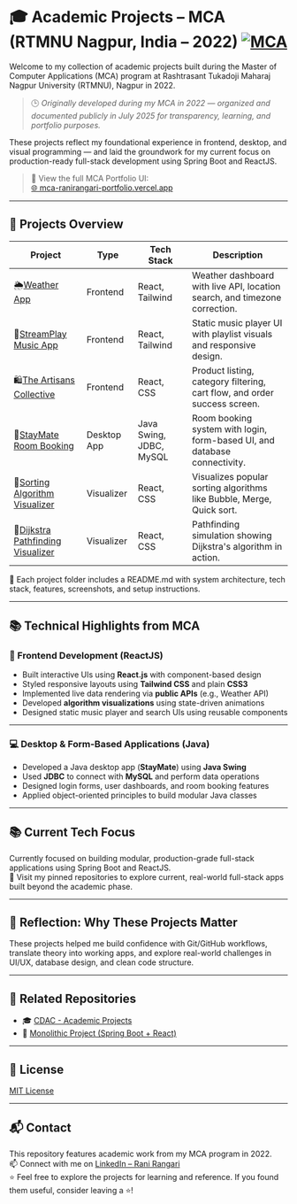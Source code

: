 # 🎓 Academic Projects – MCA (RTMNU Nagpur, India – 2022) [![MCA](https://img.shields.io/badge/MCA_(2022)-RTMNU_Nagpur,_India-blueviolet)](https://nagpuruniversity.ac.in/)

Welcome to my collection of academic projects built during the Master of Computer Applications (MCA) program at Rashtrasant Tukadoji Maharaj Nagpur University (RTMNU), Nagpur in 2022.  
> 🕒 _Originally developed during my MCA in 2022 — organized and documented publicly in July 2025 for transparency, learning, and portfolio purposes._

These projects reflect my foundational experience in frontend, desktop, and visual programming — and laid the groundwork for my current focus on production-ready full-stack development using Spring Boot and ReactJS.

> 📌 View the full MCA Portfolio UI:  
> [🌐 mca-ranirangari-portfolio.vercel.app](https://mca-ranirangari-portfolio.vercel.app/)

---

## 📁 Projects Overview

| Project | Type | Tech Stack | Description |
|--------|------|------------|-------------|
| 🌦️[Weather App](./weather-app/) | Frontend | React, Tailwind | Weather dashboard with live API, location search, and timezone correction. |
| 🎵[StreamPlay Music App](./streamplay) | Frontend | React, Tailwind | Static music player UI with playlist visuals and responsive design. |
| 🛍️[The Artisans Collective](./artisans-collectives) | Frontend | React, CSS | Product listing, category filtering, cart flow, and order success screen.|
| 🏨[StayMate Room Booking](./staymate-java-swing) | Desktop App | Java Swing, JDBC, MySQL | Room booking system with login, form-based UI, and database connectivity. |
| 🔢[Sorting Algorithm Visualizer](./sorting-algorithm-visualizer) | Visualizer | React, CSS | Visualizes popular sorting algorithms like Bubble, Merge, Quick sort. |
| 🧭[Dijkstra Pathfinding Visualizer](./dijkstra-path-visualizer) | Visualizer | React, CSS | Pathfinding simulation showing Dijkstra's algorithm in action. |

📁 Each project folder includes a README.md with system architecture, tech stack, features, screenshots, and setup instructions.

---

## 📚 Technical Highlights from MCA

### 🎨 Frontend Development (ReactJS)

- Built interactive UIs using **React.js** with component-based design
- Styled responsive layouts using **Tailwind CSS** and plain **CSS3**
- Implemented live data rendering via **public APIs** (e.g., Weather API)
- Developed **algorithm visualizations** using state-driven animations
- Designed static music player and search UIs using reusable components

---

### 💻 Desktop & Form-Based Applications (Java)

- Developed a Java desktop app (**StayMate**) using **Java Swing**
- Used **JDBC** to connect with **MySQL** and perform data operations
- Designed login forms, user dashboards, and room booking features
- Applied object-oriented principles to build modular Java classes

---

## 📚 Current Tech Focus  

Currently focused on building modular, production-grade full-stack applications using Spring Boot and ReactJS.  
📌 Visit my pinned repositories to explore current, real-world full-stack apps built beyond the academic phase.

---

## 🧠 Reflection: Why These Projects Matter

These projects helped me build confidence with Git/GitHub workflows, translate theory into working apps, and explore real-world challenges in UI/UX, database design, and clean code structure.

---

## 🔗 Related Repositories

- 🎓 [CDAC - Academic Projects](https://github.com/rani-rangari/cdac-projects)
- 🧩 [Monolithic Project (Spring Boot + React)](https://github.com/rangari-rani/academic-projects-cdac)

---

## 📜 License

[MIT License](LICENSE)

---

## 📬 Contact

This repository features academic work from my MCA program in 2022.  
📫 Connect with me on [LinkedIn – Rani Rangari](https://www.linkedin.com/in/rani-rangari/)  
⭐ Feel free to explore the projects for learning and reference. If you found them useful, consider leaving a ⭐!
